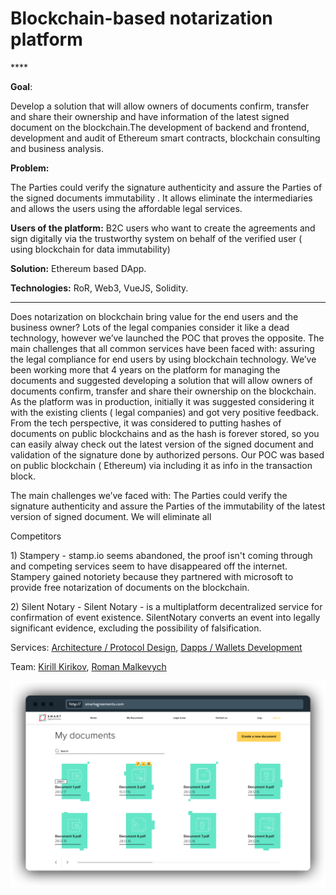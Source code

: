 # Blockchain-based notarization platform

\*\*\*\*

**Goal**: 

Develop a solution that will allow owners of documents confirm, transfer and share their ownership and have information of the latest signed document on the blockchain.The development of backend and frontend, development and audit of Ethereum smart contracts, blockchain consulting and business analysis.

**Problem:** 

The Parties could verify the signature authenticity  and assure the Parties of the signed documents immutability .  It allows eliminate the intermediaries and allows the users using  the affordable legal services.

**Users of the platform:**  B2C users who want to create the agreements and sign digitally via the trustworthy system on behalf of the verified user \( using blockchain for data immutability\)

**Solution:** Ethereum based DApp.

**Technologies:** RoR, Web3, VueJS, Solidity.  
 ****

Does notarization on blockchain bring value for the end users and the business owner? Lots of the legal companies consider it like a dead technology, however we’ve launched the POC that proves the opposite. The main challenges that all common services have been faced with: assuring the legal compliance for end users by using blockchain technology. We’ve been working more that 4 years on the platform for managing the documents and suggested developing a solution that will allow owners of documents confirm, transfer and share their ownership on the blockchain. As the platform was in production, initially it was suggested considering it with the existing clients \( legal companies\) and got very positive feedback. From the tech perspective, it was considered to putting hashes of documents on public blockchains and as the hash is forever stored, so you can easily alway check out the latest version of the signed document and validation of the signature done by authorized persons. Our POC was based on public blockchain \( Ethereum\) via including it as info in the transaction block.

The main challenges we’ve faced with: The Parties could verify the  signature  authenticity  and assure the Parties of the immutability of the latest version of signed document. We will eliminate all 

Competitors

1\) Stampery -  stamp.io seems abandoned, the proof isn't coming through and competing services seem to have disappeared off the internet. Stampery gained notoriety because they partnered with microsoft to provide free notarization of documents on the blockchain.

 2\) Silent Notary - Silent Notary - is a multiplatform decentralized service for confirmation of event existence. SilentNotary converts an event into legally significant evidence, excluding the possibility of falsification.



Services: [Architecture / Protocol Design](../services/architecture-design-protocol.md), [Dapps / Wallets Development](../services/dapps-wallets-development.md)

Team: [Kirill Kirikov](../organization/credentials-wip/kirill-kirikov.md), [Roman Malkevych](../organization/credentials-wip/roman-malkevych-wip.md)

![](../.gitbook/assets/image%20%2852%29.png)

